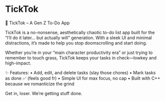 # TickTok
📝 TickTok – A Gen Z To-Do App

TickTok is a no-nonsense, aesthetically chaotic to-do list app built for the “I’ll do it later… but actually will” generation. With a sleek UI and minimal distractions, it’s made to help you stop doomscrolling and start doing.

Whether you’re in your “main character productivity era” or just trying to remember to touch grass, TickTok keeps your tasks in check—lowkey and high-impact.

✨ Features:
	•	Add, edit, and delete tasks (slay those chores)
	•	Mark tasks as done ✅ (feels good fr)
	•	Simple UI for max focus, no cap
	•	Built with C++ because we romanticize the grind

Get in, loser. We’re getting stuff done.
